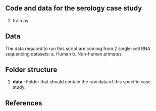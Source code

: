 ## Code and data for the serology case study

1. train.py

## Data
The data required to run this script are coming from 2 single-cell RNA sequencing datasets:
	a. Human 
	b. Non-human primates

## Folder structure
1. **data** : Folder that should contain the raw data of this specific case study.

## References
[^1]: dataset
